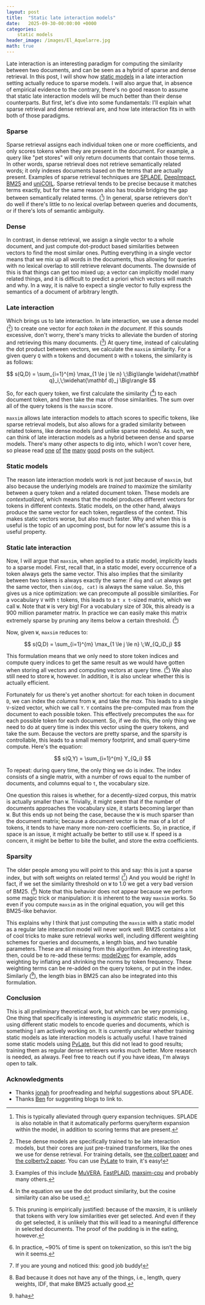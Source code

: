 ```yaml
---
layout: post
title:  "Static late interaction models"
date:   2025-09-30-00:00:00 +0000
categories: 
    static models
header_image: /images/El_Aquelarre.jpg
math: true
---
```


Late interaction is an interesting paradigm for computing the similarity between two documents, and can be seen as a hybrid of sparse and dense retrieval. In this post, I will show how [static models](https://huggingface.co/blog/static-embeddings) in a late interaction setting actually reduce to sparse models. I will also argue that, in absence of empirical evidence to the contrary, there's no good reason to assume that static late interaction models will be much better than their dense counterparts. But first, let's dive into some fundamentals: I'll explain what sparse retrieval and dense retrieval are, and how late interaction fits in with both of those paradigms.

### Sparse

Sparse retrieval assigns each individual token one or more coefficients, and only scores tokens when they are present in the document. For example, a query like "pet stores" will only return documents that contain those terms. In other words, sparse retrieval does not retrieve semantically related words; it only indexes documents based on the terms that are actually present. Examples of sparse retrieval techniques are [SPLADE](https://arxiv.org/abs/2107.05720), [DeepImpact](https://arxiv.org/abs/2104.12016), [BM25](https://en.wikipedia.org/wiki/Okapi_BM25) and [uniCOIL](https://arxiv.org/abs/2106.14807). Sparse retrieval tends to be precise because it matches terms exactly, but for the same reason also has trouble bridging the gap between semantically related terms. ([^1]) In general, sparse retrievers don't do well if there's little to no lexical overlap between queries and documents, or if there's lots of semantic ambiguity.

### Dense

In contrast, in dense retrieval, we assign a single vector to a whole document, and just compute dot-product based similarities between vectors to find the most similar ones. Putting everything in a single vector means that we mix up all words in the documents, thus allowing for queries with no lexical overlap to still retrieve relevant documents. The downside of this is that things can get too mixed up; a vector can implicitly model many related things, and it is difficult to predict a priori which vectors will match and why. In a way, it is naïve to expect a single vector to fully express the semantics of a document of arbitrary length.

### Late interaction

Which brings us to late interaction. In late interaction, we use a dense model ([^2]) to create one vector for *each token in the document*. If this sounds excessive, don't worry, there's many tricks to alleviate the burden of storing and retrieving this many documents. ([^3]) At query time, instead of calculating the dot product between vectors, we calculate the `maxsim` similarity. For a given query `Q` with `m` tokens and document `D` with `n` tokens, the similarity is as follows:

$$
s(Q,D)
= \sum_{i=1}^{m} \max_{1 \le j \le n} \;\Big\langle \widehat{\mathbf q}_i,\;\widehat{\mathbf d}_j \Big\rangle
$$

So, for each query token, we first calculate the similarity ([^4]) to each document token, and then take the max of those similarities. The sum over all of the query tokens is the `maxsim` score.

`maxsim` allows late interaction models to attach scores to specific tokens, like sparse retrieval models, but also allows for a graded similarity between related tokens, like dense models (and unlike sparse models). As such, we can think of late interaction models as a hybrid between dense and sparse models. There's many other aspects to dig into, which I won't cover here, so please read [one](https://medium.com/@varun030403/colbert-a-complete-guide-1552468335ae) [of](https://jina.ai/news/jina-colbert-v2-multilingual-late-interaction-retriever-for-embedding-and-reranking/) [the](https://weaviate.io/blog/late-interaction-overview) [many](https://qdrant.tech/articles/late-interaction-models/) [good](https://www.answer.ai/posts/colbert-pooling.html) posts on the subject.

### Static models

The reason late interaction models work is not just because of `maxsim`, but also because the underlying models are _trained_ to maximize the similarity between a query token and a related document token. These models are _contextualized_, which means that the model produces different vectors for tokens in different contexts. Static models, on the other hand, always produce the same vector for each token, regardless of the context. This makes static vectors worse, but also much faster. Why and when this is useful is the topic of an upcoming post, but for now let's assume this is a useful property.

### Static late interaction

Now, I will argue that `maxsim`, when applied to a static model, implicitly leads to a sparse model. First, recall that, in a static model, every occurrence of a token always gets the same vector. This also implies that the similarity between two tokens is always exactly the same: if `dog` and `cat` always get the same vector, then `sim(dog, cat)` is always the same value. So, this gives us a nice optimization: we can precompute all possible similarities. For a vocabulary `V` with `t` tokens, this leads to a `t x t`-sized matrix, which we call `W`. Note that `W` is very big! For a vocabulary size of 30k, this already is a 900 million parameter matrix. In practice we can easily make this matrix extremely sparse by pruning any items below a certain threshold. ([^5])

Now, given `W`, `maxsim` reduces to:

$$
s(Q,D)
= \sum_{i=1}^{m} \max_{1 \le j \le n} \;W_{Q_iD_j}
$$

This formulation means that we only need to store token indices and compute query indices to get the same result as we would have gotten when storing all vectors and computing vectors at query time. ([^6]) We also still need to store `W`, however. In addition, it is also unclear whether this is actually efficient.

Fortunately for us there's yet another shortcut: for each token in document `D`, we can index the _columns_ from `W`, and take the *max*. This leads to a single `V`-sized vector, which we call `Y`. `Y` contains the pre-computed max from the document to each possible token. This effectively precomputes the `max` for each possible token for each document. So, if we do this, the only thing we need to do at query time is index this vector using the query tokens, and take the sum. Because the vectors are pretty sparse, and the sparsity is controllable, this leads to a small memory footprint, and small query-time compute. Here's the equation:

$$
s(Q,Y)
= \sum_{i=1}^{m} Y_{Q_i}
$$

To repeat: during query time, the only thing we do is index. The index consists of a single matrix, with a number of rows equal to the number of documents, and columns equal to `t`, the vocabulary size. 

One question this raises is whether, for a decently-sized corpus, this matrix is actually smaller than `W`. Trivially, it might seem that if the number of documents approaches the vocabulary size, it starts becoming larger than `W`. But this ends up not being the case, because the `W` is much sparser than the document matrix; because a document vector is the max of a lot of tokens, it tends to have many more non-zero coefficients. So, in practice, if space is an issue, it might actually be better to still use `W`. If speed is a concern, it might be better to bite the bullet, and store the extra coefficients.

### Sparsity

The older people among you will point to this and say: this is just a sparse index, but with soft weights on related terms! ([^7]) And you would be right! In fact, if we set the similarity threshold on `W` to 1.0 we get a very bad version of BM25. ([^8]) Note that this behavior does not appear because we perform some magic trick or manipulation: it is inherent to the way `maxsim` works. So even if you compute `maxsim` as in the original equation, you will get this BM25-like behavior.

This explains why I think that just computing the `maxsim` with a static model as a regular late interaction model will never work well: BM25 contains a lot of cool tricks to make sure retrieval works well, including different weighting schemes for queries and documents, a length bias, and two tunable parameters. These are all missing from this algorithm. An interesting task, then, could be to re-add these terms: [model2vec](https://github.com/MinishLab/model2vec) for example, adds weighting by inflating and shrinking the norms by token frequency. These weighting terms can be re-added on the query tokens, or put in the index. Similarly ([^9]), the length bias in BM25 can also be integrated into this formulation. 

### Conclusion

This is all preliminary theoretical work, but which can be very promising. One thing that specifically is interesting is _asymmetric_ static models, i.e., using different static models to encode queries and documents, which is something I am actively working on. It is currently unclear whether training static models as late interaction models is actually useful. I have trained some static models using [PyLate](https://github.com/lightonai/pylate), but this did not lead to good results; training them as regular dense retrievers works much better. More research is needed, as always. Feel free to reach out if you have ideas, I'm always open to talk.

### Acknowledgments

* Thanks [jonah](https://x.com/drexalt) for proofreading and helpful suggestions about SPLADE.
* Thanks [Ben](https://x.com/bclavie) for suggesting blogs to link to.


[^1]: This is typically alleviated through query expansion techniques. SPLADE is also notable in that it automatically performs query/term expansion within the model, in addition to scoring terms that are present.

[^2]: These dense models are specifically trained to be late interaction models, but their cores are just pre-trained transformers, like the ones we use for dense retrieval. For training details, see [the colbert paper](https://arxiv.org/abs/2004.12832) and [the colbertv2 paper](https://arxiv.org/abs/2112.01488). You can use [PyLate](https://github.com/lightonai/pylate) to train, it's easy!

[^3]: Examples of this include [MuVERA](https://arxiv.org/abs/2405.19504), [FastPLAID](https://www.lighton.ai/lighton-blogs/fastplaid), [maxsim-cpu](https://www.mixedbread.com/blog/maxsim-cpu) and probably many others.

[^4]: In the equation we use the dot product similarity, but the cosine similarity can also be used.

[^5]: This pruning is empirically justified: because of the maxsim, it is unlikely that tokens with very low similarities ever get selected. And even if they do get selected, it is unlikely that this will lead to a meaningful difference in selected documents. The proof of the pudding is in the eating, however.

[^6]: In practice, ~90% of time is spent on tokenization, so this isn’t the big win it seems.

[^7]: If you are young and noticed this: good job buddy! 

[^8]: Bad because it does not have any of the things, i.e., length, query weights, IDF, that make BM25 actually good.

[^9]: haha